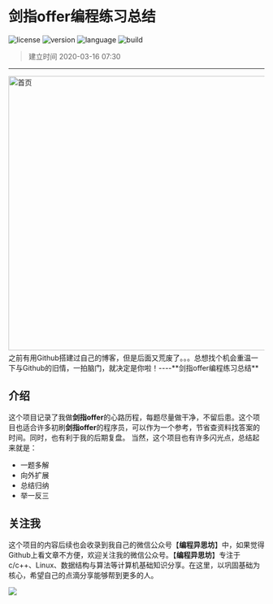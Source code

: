 # 剑指offer编程练习总结
![license](https://img.shields.io/badge/license-MIT-blue)
![version](https://img.shields.io/badge/version-v1.0.0-blue)
![language](https://img.shields.io/badge/language-c%2B%2B-green)
![build](https://img.shields.io/badge/build-passing-green)
> 建立时间 2020-03-16 07:30 

---


<img src="https://mmbiz.qpic.cn/mmbiz_jpg/xgnSK85ibxltDpibdJ5Ss3ZggyCicwm1d3rBUHc3qJXUPp3YnGGtTEFOUZcfctDqKP0zZKDjC2UMWnhTHJ2SvDA9g/0?wx_fmt=jpeg" width="540" alt="首页"/>
　　
之前有用Github搭建过自己的博客，但是后面又荒废了。。。总想找个机会重温一下与Github的旧情，一拍脑门，就决定是你啦！----**剑指offer编程练习总结**

## 介绍
这个项目记录了我做**剑指offer**的心路历程，每题尽量做干净，不留后患。这个项目也适合许多初刷**剑指offer**的程序员，可以作为一个参考，节省查资料找答案的时间。同时，也有利于我的后期复盘。
当然，这个项目也有许多闪光点，总结起来就是：
- 一题多解
- 向外扩展
- 总结归纳
- 举一反三

## 关注我
这个项目的内容后续也会收录到我自己的微信公众号【**编程异思坊**】中，如果觉得Github上看文章不方便，欢迎关注我的微信公众号。【**编程异思坊**】专注于c/c++、Linux、数据结构与算法等计算机基础知识分享。在这里，以巩固基础为核心，希望自己的点滴分享能够帮到更多的人。

![](https://mmbiz.qpic.cn/mmbiz_png/xgnSK85ibxltBUqiamzwMKBzAGvbhYU0tCMqTk4BCaDamQQ4EibbtXxOBGg1ROQibic3D2l5gCXibQFtgDkXE3AWh8lw/0?wx_fmt=png)
